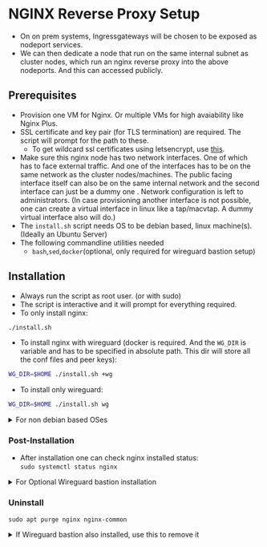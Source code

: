 # NGINX Reverse Proxy Setup

* On on prem systems, Ingressgateways will be chosen to be exposed as nodeport services.
* We can then dedicate a node that run on the same internal subnet as cluster nodes, which run an nginx reverse proxy into the above nodeports. And this can accessed publicly.

## Prerequisites

* Provision one VM for Nginx. Or multiple VMs for high avaiability like Nginx Plus.
* SSL certificate and key pair (for TLS termination) are required. The script will prompt for the path to these.
  * To get wildcard ssl certificates using letsencrypt, use [this](../../../docs/wildcard-ssl-certs-letsencrypt.md).
* Make sure this nginx node has two network interfaces. One of which has to face external traffic. And one of the interfaces has to be on the same network as the cluster nodes/machines. The public facing interface itself can also be on the same internal network and the second interface can just be a dummy one . Network configuration is left to administrators. (In case provisioning another interface is not possible, one can create a virtual interface in linux like a tap/macvtap. A dummy virtual interface also will do.)
* The `install.sh` script needs OS to be debian based, linux machine(s). (Ideally an Ubuntu Server)
* The following commandline utilities needed
  * `bash`,`sed`,`docker`(optional, only required for wireguard bastion setup) 

## Installation
* Always run the script as root user. (or with sudo)
* The script is interactive and it will prompt for everything required.
* To only install nginx:
```sh
./install.sh
```
* To install nginx with wireguard (docker is required. And the `WG_DIR` is variable and has to be specified in absolute path. This dir will store all the conf files and peer keys):
```sh
WG_DIR=$HOME ./install.sh +wg
```
* To install only wireguard:
```sh
WG_DIR=$HOME ./install.sh wg
```
<details>
  <summary>For non debian based OSes</summary>

  Replace `apt install` with your respective package manager, like `yum`, `apk`, `pkg`,`brew`, etc.
</details>

### Post-Installation

* After installation one can check nginx installed status:<br/>
`sudo systemctl status nginx`
<details>
  <summary>For Optional Wireguard bastion installation</summary>

  * After initial wg installation, one can check in the given `WG_DIR` there should be two folder `wgbaseconf` & `wgconf`:
  * `wgbaseconf` contains pubkey privkey pairs for all the peers. `wgconf` contains the actual peer conf files.
  * If one wants to run multiple replicas of this `nginx+wireguard` node, one can choose to copy this `wgbaseconf` folder off to the new replicas' `WG_DIR`, and then rerun the script on the new node. This time the pub-priv keypair will be preserved across all the replica nodes.
  * Before sharing the wireguard peer conf file, create a file `assigned.txt` and take a list of all peers
  * Incase of multiple replicas of `nginx+wireguard` node, combine the wg conf files of all the replicas into one conf file as multiple peers.
</details>

### Uninstall
```
sudo apt purge nginx nginx-common
```
<details>
  <summary>If Wireguard bastion also installed, use this to remove it</summary>

```
docker rm -f wireguard
sudo rm -rf $WG_DIR/wgbaseconf $WG_DIR/wgconf
```
</details>
